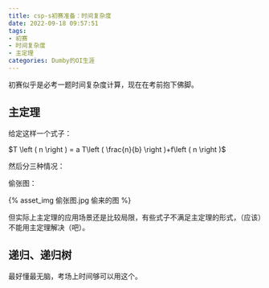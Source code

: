 ```yaml
---
title: csp-s初赛准备：时间复杂度
date: 2022-09-18 09:57:51
tags:
- 初赛
- 时间复杂度
- 主定理
categories: Dumby的OI生涯
---
```


初赛似乎是必考一题时间复杂度计算，现在在考前抱下佛脚。

<!--more-->

## 主定理

给定这样一个式子：

$T \left ( n \right ) = a T\left ( \frac{n}{b}  \right )+f\left ( n \right )$

然后分三种情况：

偷张图：

{% asset_img 偷张图.jpg 偷来的图 %}

但实际上主定理的应用场景还是比较局限，有些式子不满足主定理的形式，（应该）不能用主定理解决（吧）。

## 递归、递归树

最好懂最无脑，考场上时间够可以用这个。